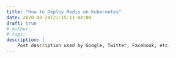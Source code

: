 ```yaml
---
title: "How to Deploy Redis on Kubernetes"
date: 2020-08-24T21:15:11-04:00
draft: true
# author:
# tags:
description: |
    Post description used by Google, Twitter, Facebook, etc.
---
```


